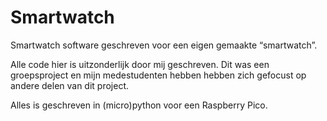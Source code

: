 ﻿# Smartwatch
Smartwatch software geschreven voor een eigen gemaakte “smartwatch”.

Alle code hier is uitzonderlijk door mij geschreven. Dit was een groepsproject en mijn medestudenten hebben hebben zich gefocust op andere delen van dit project.

Alles is geschreven in (micro)python voor een Raspberry Pico.
